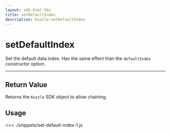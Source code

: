 ```yaml
---
layout: sdk.html.hbs
title: setDefaultIndex
description: Kuzzle:setDefaultIndex
---
```


# setDefaultIndex

Set the default data index. Has the same effect than the `defaultIndex` constructor option.

---

## Return Value

Returns the `Kuzzle` SDK object to allow chaining.

## Usage

<<< ./snippets/set-default-index-1.js
